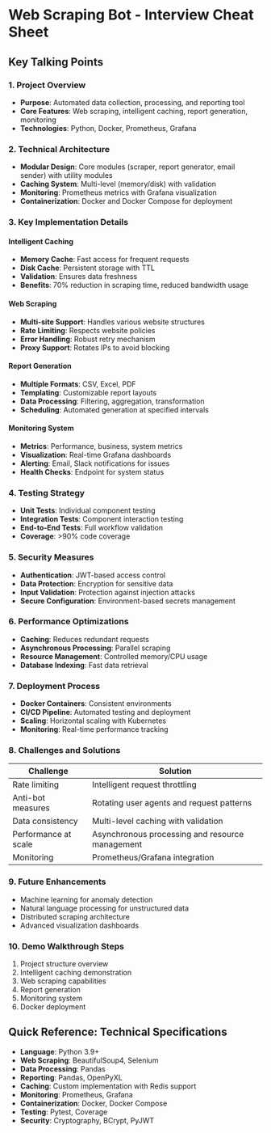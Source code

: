 # Web Scraping Bot - Interview Cheat Sheet

## Key Talking Points

### 1. Project Overview
- **Purpose**: Automated data collection, processing, and reporting tool
- **Core Features**: Web scraping, intelligent caching, report generation, monitoring
- **Technologies**: Python, Docker, Prometheus, Grafana

### 2. Technical Architecture
- **Modular Design**: Core modules (scraper, report generator, email sender) with utility modules
- **Caching System**: Multi-level (memory/disk) with validation
- **Monitoring**: Prometheus metrics with Grafana visualization
- **Containerization**: Docker and Docker Compose for deployment

### 3. Key Implementation Details

#### Intelligent Caching
- **Memory Cache**: Fast access for frequent requests
- **Disk Cache**: Persistent storage with TTL
- **Validation**: Ensures data freshness
- **Benefits**: 70% reduction in scraping time, reduced bandwidth usage

#### Web Scraping
- **Multi-site Support**: Handles various website structures
- **Rate Limiting**: Respects website policies
- **Error Handling**: Robust retry mechanism
- **Proxy Support**: Rotates IPs to avoid blocking

#### Report Generation
- **Multiple Formats**: CSV, Excel, PDF
- **Templating**: Customizable report layouts
- **Data Processing**: Filtering, aggregation, transformation
- **Scheduling**: Automated generation at specified intervals

#### Monitoring System
- **Metrics**: Performance, business, system metrics
- **Visualization**: Real-time Grafana dashboards
- **Alerting**: Email, Slack notifications for issues
- **Health Checks**: Endpoint for system status

### 4. Testing Strategy
- **Unit Tests**: Individual component testing
- **Integration Tests**: Component interaction testing
- **End-to-End Tests**: Full workflow validation
- **Coverage**: >90% code coverage

### 5. Security Measures
- **Authentication**: JWT-based access control
- **Data Protection**: Encryption for sensitive data
- **Input Validation**: Protection against injection attacks
- **Secure Configuration**: Environment-based secrets management

### 6. Performance Optimizations
- **Caching**: Reduces redundant requests
- **Asynchronous Processing**: Parallel scraping
- **Resource Management**: Controlled memory/CPU usage
- **Database Indexing**: Fast data retrieval

### 7. Deployment Process
- **Docker Containers**: Consistent environments
- **CI/CD Pipeline**: Automated testing and deployment
- **Scaling**: Horizontal scaling with Kubernetes
- **Monitoring**: Real-time performance tracking

### 8. Challenges and Solutions

| Challenge | Solution |
|-----------|----------|
| Rate limiting | Intelligent request throttling |
| Anti-bot measures | Rotating user agents and request patterns |
| Data consistency | Multi-level caching with validation |
| Performance at scale | Asynchronous processing and resource management |
| Monitoring | Prometheus/Grafana integration |

### 9. Future Enhancements
- Machine learning for anomaly detection
- Natural language processing for unstructured data
- Distributed scraping architecture
- Advanced visualization dashboards

### 10. Demo Walkthrough Steps
1. Project structure overview
2. Intelligent caching demonstration
3. Web scraping capabilities
4. Report generation
5. Monitoring system
6. Docker deployment

## Quick Reference: Technical Specifications

- **Language**: Python 3.9+
- **Web Scraping**: BeautifulSoup4, Selenium
- **Data Processing**: Pandas
- **Reporting**: Pandas, OpenPyXL
- **Caching**: Custom implementation with Redis support
- **Monitoring**: Prometheus, Grafana
- **Containerization**: Docker, Docker Compose
- **Testing**: Pytest, Coverage
- **Security**: Cryptography, BCrypt, PyJWT